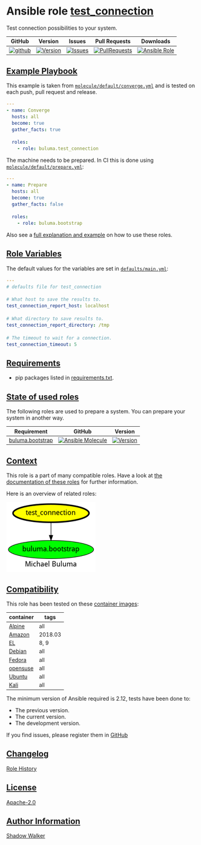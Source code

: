 # Ansible role [test_connection](https://galaxy.ansible.com/ui/standalone/roles/buluma/test_connection/documentation)

Test connection possibilities to your system.

|GitHub|Version|Issues|Pull Requests|Downloads|
|------|-------|------|-------------|---------|
|[![github](https://github.com/buluma/ansible-role-test_connection/actions/workflows/molecule.yml/badge.svg)](https://github.com/buluma/ansible-role-test_connection/actions/workflows/molecule.yml)|[![Version](https://img.shields.io/github/release/buluma/ansible-role-test_connection.svg)](https://github.com/buluma/ansible-role-test_connection/releases/)|[![Issues](https://img.shields.io/github/issues/buluma/ansible-role-test_connection.svg)](https://github.com/buluma/ansible-role-test_connection/issues/)|[![PullRequests](https://img.shields.io/github/issues-pr-closed-raw/buluma/ansible-role-test_connection.svg)](https://github.com/buluma/ansible-role-test_connection/pulls/)|[![Ansible Role](https://img.shields.io/ansible/role/d/buluma/test_connection)](https://galaxy.ansible.com/ui/standalone/roles/buluma/test_connection/documentation)|

## [Example Playbook](#example-playbook)

This example is taken from [`molecule/default/converge.yml`](https://github.com/buluma/ansible-role-test_connection/blob/master/molecule/default/converge.yml) and is tested on each push, pull request and release.

```yaml
---
- name: Converge
  hosts: all
  become: true
  gather_facts: true

  roles:
    - role: buluma.test_connection
```

The machine needs to be prepared. In CI this is done using [`molecule/default/prepare.yml`](https://github.com/buluma/ansible-role-test_connection/blob/master/molecule/default/prepare.yml):

```yaml
---
- name: Prepare
  hosts: all
  become: true
  gather_facts: false

  roles:
    - role: buluma.bootstrap
```

Also see a [full explanation and example](https://buluma.github.io/how-to-use-these-roles.html) on how to use these roles.

## [Role Variables](#role-variables)

The default values for the variables are set in [`defaults/main.yml`](https://github.com/buluma/ansible-role-test_connection/blob/master/defaults/main.yml):

```yaml
---
# defaults file for test_connection

# What host to save the results to.
test_connection_report_host: localhost

# What directory to save results to.
test_connection_report_directory: /tmp

# The timeout to wait for a connection.
test_connection_timeout: 5
```

## [Requirements](#requirements)

- pip packages listed in [requirements.txt](https://github.com/buluma/ansible-role-test_connection/blob/master/requirements.txt).

## [State of used roles](#state-of-used-roles)

The following roles are used to prepare a system. You can prepare your system in another way.

| Requirement | GitHub | Version |
|-------------|--------|--------|
|[buluma.bootstrap](https://galaxy.ansible.com/buluma/bootstrap)|[![Ansible Molecule](https://github.com/buluma/ansible-role-bootstrap/actions/workflows/molecule.yml/badge.svg)](https://github.com/buluma/ansible-role-bootstrap/actions/workflows/molecule.yml)|[![Version](https://img.shields.io/github/release/buluma/ansible-role-bootstrap.svg)](https://github.com/shadowwalker/ansible-role-bootstrap)|

## [Context](#context)

This role is a part of many compatible roles. Have a look at [the documentation of these roles](https://buluma.github.io/) for further information.

Here is an overview of related roles:

![dependencies](https://raw.githubusercontent.com/buluma/ansible-role-test_connection/png/requirements.png "Dependencies")

## [Compatibility](#compatibility)

This role has been tested on these [container images](https://hub.docker.com/u/buluma):

|container|tags|
|---------|----|
|[Alpine](https://hub.docker.com/r/buluma/alpine)|all|
|[Amazon](https://hub.docker.com/r/buluma/amazonlinux)|2018.03|
|[EL](https://hub.docker.com/r/buluma/enterpriselinux)|8, 9|
|[Debian](https://hub.docker.com/r/buluma/debian)|all|
|[Fedora](https://hub.docker.com/r/buluma/fedora)|all|
|[opensuse](https://hub.docker.com/r/buluma/opensuse)|all|
|[Ubuntu](https://hub.docker.com/r/buluma/ubuntu)|all|
|[Kali](https://hub.docker.com/r/buluma/kali)|all|

The minimum version of Ansible required is 2.12, tests have been done to:

- The previous version.
- The current version.
- The development version.

If you find issues, please register them in [GitHub](https://github.com/buluma/ansible-role-test_connection/issues)

## [Changelog](#changelog)

[Role History](https://github.com/buluma/ansible-role-test_connection/blob/master/CHANGELOG.md)

## [License](#license)

[Apache-2.0](https://github.com/buluma/ansible-role-test_connection/blob/master/LICENSE)

## [Author Information](#author-information)

[Shadow Walker](https://buluma.github.io/)
